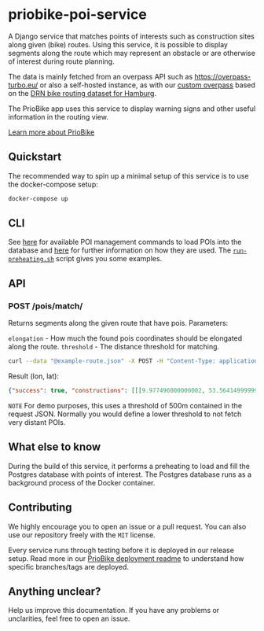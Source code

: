 # priobike-poi-service

A Django service that matches points of interests such as construction sites along given (bike) routes. Using this service, it is possible to display segments along the route which may represent an obstacle or are otherwise of interest during route planning.

The data is mainly fetched from an overpass API such as https://overpass-turbo.eu/ or also a self-hosted instance, as with our [custom overpass](https://github.com/priobike/priobike-overpass) based on the [DRN bike routing dataset for Hamburg](https://github.com/priobike/priobike-graphhopper-drn).

The PrioBike app uses this service to display warning signs and other useful information in the routing view.

[Learn more about PrioBike](https://github.com/priobike)

## Quickstart

The recommended way to spin up a minimal setup of this service is to use the docker-compose setup:

```bash
docker-compose up
```

## CLI

See [here](https://github.com/priobike/priobike-poi-service/tree/main/backend/pois/management/commands) for available POI management commands to load POIs into the database and [here](https://docs.djangoproject.com/en/5.0/ref/django-admin/) for further information on how they are used. The [`run-preheating.sh`](https://github.com/priobike/priobike-poi-service/blob/main/run-preheating.sh) script gives you some examples.

## API

### POST /pois/match/

Returns segments along the given route that have pois.
Parameters: 

`elongation` - How much the found pois coordinates should be elongated along the route.
`threshold` - The distance threshold for matching.

```bash
curl --data "@example-route.json" -X POST -H "Content-Type: application/json" http://localhost:8000/pois/match
```
Result (lon, lat):
```json
{"success": true, "constructions": [[[9.977496000000002, 53.564149999999984], [9.977694, 53.56415699999998], [9.977496000000002, 53.564149999999984], [9.977694, 53.56415699999998], [9.977694, 53.56415699999998], [9.977958627965453, 53.56414820272195]], [[9.98810265231947, 53.56217294016669], [9.988394, 53.56202399999999], [9.988394, 53.56202399999999], [9.988813282899335, 53.56180154483703]], [[9.9899041225617, 53.561168318642814], [9.99005, 53.56103999999997], [9.99005, 53.56103999999997], [9.989899, 53.56097299999999], [9.989899, 53.56097299999999], [9.990058999999999, 53.56079099999999], [9.989899, 53.56097299999999], [9.990058999999999, 53.56079099999999]]], "accidenthotspots": [[[9.989981906465397, 53.561009786325585], [9.989899, 53.56097299999999], [9.989899, 53.56097299999999], [9.990058999999999, 53.56079099999999], [9.989899, 53.56097299999999], [9.990058999999999, 53.56079099999999]]], "greenwaves": [], "veloroutes": [[[9.989981906465397, 53.561009786325585], [9.989899, 53.56097299999999], [9.989899, 53.56097299999999], [9.990058999999999, 53.56079099999999], [9.989899, 53.56097299999999], [9.990058999999999, 53.56079099999999]]]}
```

`NOTE` For demo purposes, this uses a threshold of 500m contained in the request JSON. Normally you would define a lower threshold to not fetch very distant POIs.

## What else to know

During the build of this service, it performs a preheating to load and fill the Postgres database with points of interest. The Postgres database runs as a background process of the Docker container.

## Contributing

We highly encourage you to open an issue or a pull request. You can also use our repository freely with the `MIT` license. 

Every service runs through testing before it is deployed in our release setup. Read more in our [PrioBike deployment readme](https://github.com/priobike/.github/blob/main/wiki/deployment.md) to understand how specific branches/tags are deployed.

## Anything unclear?

Help us improve this documentation. If you have any problems or unclarities, feel free to open an issue.
